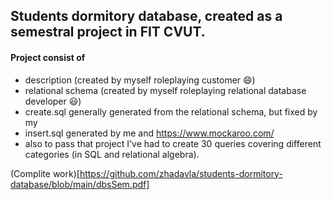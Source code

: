 ## Students dormitory database, created as a semestral project in FIT CVUT. 

#### Project consist of 
  - description (created by myself roleplaying customer 😄)
  - relational schema (created by myself roleplaying relational database developer 😃)
  - create.sql generally generated from the relational schema, but fixed by my
  - insert.sql generated by me and https://www.mockaroo.com/
  - also to pass that project I've had to create 30 queries covering different categories (in SQL and relational algebra).


(Complite work)[https://github.com/zhadavla/students-dormitory-database/blob/main/dbsSem.pdf]

